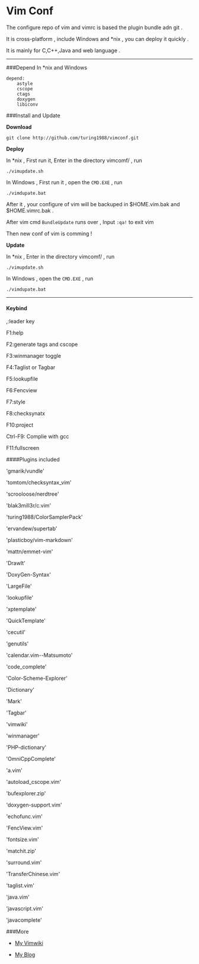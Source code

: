 Vim Conf
=======

The configure repo of vim and vimrc is based the plugin bundle adn git .

It is cross-platform , include Windows and *nix , you can deploy it quickly .

It is mainly for C,C++,Java and web language . 

---
###Depend
In *nix and Windows     
    
    depend: 
        astyle 
        cscope 
        ctags 
        doxygen
        libiconv

###Install and Update

**Download**

    git clone http://github.com/turing1988/vimconf.git

**Deploy**

In *nix  , First run it, Enter in the directory vimcomf/ , run 
 
    ./vimupdate.sh 
    
In Windows , First run it , open the `CMD.EXE` , run

    ./vimdupate.bat

After it , your configure of vim will be backuped in $HOME.vim.bak and $HOME.vimrc.bak .

After vim cmd `BundleUpdate` runs over , Input `:qa!` to exit vim

Then new conf of vim is comming !


**Update**

In *nix  , Enter in the directory vimcomf/ , run 
 
    ./vimupdate.sh 
    
In Windows , open the `CMD.EXE` , run

    ./vimdupate.bat

--- 
#### Keybind

   ,:leader key

   F1:help

   F2:generate tags and cscope

   F3:winmanager toggle

   F4:Taglist or Tagbar

   F5:lookupfile

   F6:Fencview

   F7:style

   F8:checksynatx

   F10:project
   
   Ctrl-F9: Complie with gcc

   F11:fullscreen



####Plugins included

   'gmarik/vundle'

   'tomtom/checksyntax_vim'

   'scrooloose/nerdtree'

   'blak3mill3r/c.vim'

   'turing1988/ColorSamplerPack'

   'ervandew/supertab'

   'plasticboy/vim-markdown'

   'mattn/emmet-vim'

   'DrawIt'

   'DoxyGen-Syntax'

   'LargeFile'

   'lookupfile'

   'xptemplate'

   'QuickTemplate'

   'cecutil'

   'genutils'

   'calendar.vim--Matsumoto'

   'code_complete'

   'Color-Scheme-Explorer'

   'Dictionary'

   'Mark'

   'Tagbar'

   'vimwiki'

   'winmanager'

   'PHP-dictionary'

   'OmniCppComplete'

   'a.vim'

   'autoload_cscope.vim'

   'bufexplorer.zip'

   'doxygen-support.vim'

   'echofunc.vim'

   'FencView.vim'

   'fontsize.vim'

   'matchit.zip'

   'surround.vim'

   'TransferChinese.vim'

   'taglist.vim'

   'java.vim'

   'javascript.vim'

   'javacomplete'
   

###More

  *  [My Vimwiki](http://mturing.com/wiki/wikihtml/Vim%E9%85%8D%E7%BD%AE%E5%A4%87%E6%B3%A8.html)

  *  [My Blog](http://mturing.com)
